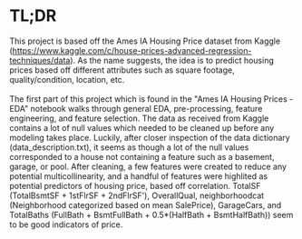 # TL;DR

This project is based off the Ames IA Housing Price dataset from Kaggle (https://www.kaggle.com/c/house-prices-advanced-regression-techniques/data). As the name suggests, the idea is to predict housing prices based off different attributes such as square footage, quality/condition, location, etc. 
<br>
<br>
The first part of this project which is found in the "Ames IA Housing Prices - EDA" notebook walks through general EDA, pre-processing, feature engineering, and feature selection. The data as received from Kaggle contains a lot of null values which needed to be cleaned up before any modeling takes place. Luckily, after closer inspection of the data dictionary (data_description.txt), it seems as though a lot of the null values corresponded to a house not containing a feature such as a basement, garage, or pool. After cleaning, a few features were created to reduce any potential multicollinearity, and a handful of features were highlited as potential predictors of housing price, based off correlation. TotalSF (TotalBsmtSF + 1stFlrSF + 2ndFlrSF'), OverallQual, neighborhoodcat (Neighborhood categorized based on mean SalePrice), GarageCars, and TotalBaths (FullBath + BsmtFullBath + 0.5*(HalfBath + BsmtHalfBath)) seem to be good indicators of price. 
